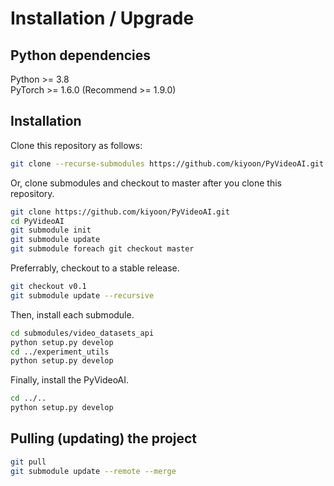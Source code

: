 
# Installation / Upgrade 

## Python dependencies

Python >= 3.8  
PyTorch >= 1.6.0 (Recommend >= 1.9.0)

## Installation

Clone this repository as follows:  
```bash
git clone --recurse-submodules https://github.com/kiyoon/PyVideoAI.git
```

Or, clone submodules and checkout to master after you clone this repository.  

```bash
git clone https://github.com/kiyoon/PyVideoAI.git
cd PyVideoAI 
git submodule init
git submodule update
git submodule foreach git checkout master
```

Preferrably, checkout to a stable release.

```bash
git checkout v0.1
git submodule update --recursive
```

Then, install each submodule.  

```bash
cd submodules/video_datasets_api
python setup.py develop
cd ../experiment_utils
python setup.py develop
```


Finally, install the PyVideoAI.

```bash
cd ../..
python setup.py develop
```



## Pulling (updating) the project

```bash
git pull
git submodule update --remote --merge
```
